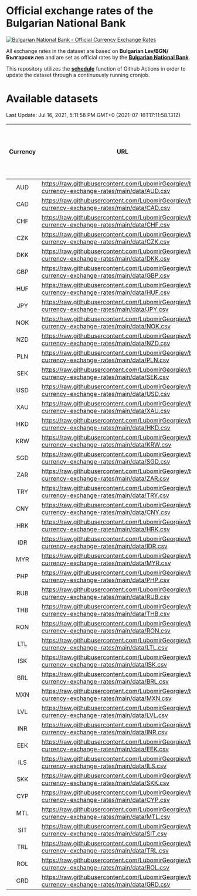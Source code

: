 # Official exchange rates of the Bulgarian National Bank

[![Bulgarian National Bank - Official Currency Exchange Rates](https://github.com/LubomirGeorgiev/bnb-currency-exchange-rates/actions/workflows/update-rates.yml/badge.svg?branch=main)](https://github.com/LubomirGeorgiev/bnb-currency-exchange-rates/actions/workflows/update-rates.yml)

All exchange rates in the dataset are based on **Bulgarian Lev/BGN/Български лев** and are set as official rates by the [**Bulgarian National Bank**](https://www.bnb.bg/Statistics/StExternalSector/StExchangeRates/StERForeignCurrencies/index.htm?toLang=_EN).

This repository utilizes the [**schedule**](https://docs.github.com/en/actions/reference/events-that-trigger-workflows) function of Github Actions in order to update the dataset through a continuously running cronjob.

# Available datasets

<!-- START LINKS (DO NOT EVER FU*ING DELETE THIS COMMENT FOR THE LOVE OF YOUR LIFE!!! IF YOU ARE CURIOS HOW IT WORKS, YOU CAN HAVE A LOOK AT ./src/updateReadme.ts) -->

Last Update: Jul 16, 2021, 5:11:58 PM GMT+0 (2021-07-16T17:11:58.131Z)

| Currency | URL                                                                                             | Number of records | Number of missing days that were filled in |
| :------: | ----------------------------------------------------------------------------------------------- | :---------------: | :----------------------------------------: |
|   AUD    | https://raw.githubusercontent.com/LubomirGeorgiev/bnb-currency-exchange-rates/main/data/AUD.csv |       7597        |                    2346                    |
|   CAD    | https://raw.githubusercontent.com/LubomirGeorgiev/bnb-currency-exchange-rates/main/data/CAD.csv |       7597        |                    2346                    |
|   CHF    | https://raw.githubusercontent.com/LubomirGeorgiev/bnb-currency-exchange-rates/main/data/CHF.csv |       7597        |                    2346                    |
|   CZK    | https://raw.githubusercontent.com/LubomirGeorgiev/bnb-currency-exchange-rates/main/data/CZK.csv |       7597        |                    2346                    |
|   DKK    | https://raw.githubusercontent.com/LubomirGeorgiev/bnb-currency-exchange-rates/main/data/DKK.csv |       7597        |                    2346                    |
|   GBP    | https://raw.githubusercontent.com/LubomirGeorgiev/bnb-currency-exchange-rates/main/data/GBP.csv |       7597        |                    2346                    |
|   HUF    | https://raw.githubusercontent.com/LubomirGeorgiev/bnb-currency-exchange-rates/main/data/HUF.csv |       7597        |                    2346                    |
|   JPY    | https://raw.githubusercontent.com/LubomirGeorgiev/bnb-currency-exchange-rates/main/data/JPY.csv |       7597        |                    2346                    |
|   NOK    | https://raw.githubusercontent.com/LubomirGeorgiev/bnb-currency-exchange-rates/main/data/NOK.csv |       7597        |                    2346                    |
|   NZD    | https://raw.githubusercontent.com/LubomirGeorgiev/bnb-currency-exchange-rates/main/data/NZD.csv |       7597        |                    2346                    |
|   PLN    | https://raw.githubusercontent.com/LubomirGeorgiev/bnb-currency-exchange-rates/main/data/PLN.csv |       7597        |                    2346                    |
|   SEK    | https://raw.githubusercontent.com/LubomirGeorgiev/bnb-currency-exchange-rates/main/data/SEK.csv |       7597        |                    2346                    |
|   USD    | https://raw.githubusercontent.com/LubomirGeorgiev/bnb-currency-exchange-rates/main/data/USD.csv |       7597        |                    2346                    |
|   XAU    | https://raw.githubusercontent.com/LubomirGeorgiev/bnb-currency-exchange-rates/main/data/XAU.csv |       7597        |                    2348                    |
|   HKD    | https://raw.githubusercontent.com/LubomirGeorgiev/bnb-currency-exchange-rates/main/data/HKD.csv |       7295        |                    2255                    |
|   KRW    | https://raw.githubusercontent.com/LubomirGeorgiev/bnb-currency-exchange-rates/main/data/KRW.csv |       7295        |                    2255                    |
|   SGD    | https://raw.githubusercontent.com/LubomirGeorgiev/bnb-currency-exchange-rates/main/data/SGD.csv |       7295        |                    2255                    |
|   ZAR    | https://raw.githubusercontent.com/LubomirGeorgiev/bnb-currency-exchange-rates/main/data/ZAR.csv |       7295        |                    2255                    |
|   TRY    | https://raw.githubusercontent.com/LubomirGeorgiev/bnb-currency-exchange-rates/main/data/TRY.csv |       5777        |                    1785                    |
|   CNY    | https://raw.githubusercontent.com/LubomirGeorgiev/bnb-currency-exchange-rates/main/data/CNY.csv |       5657        |                    1749                    |
|   HRK    | https://raw.githubusercontent.com/LubomirGeorgiev/bnb-currency-exchange-rates/main/data/HRK.csv |       5657        |                    1749                    |
|   IDR    | https://raw.githubusercontent.com/LubomirGeorgiev/bnb-currency-exchange-rates/main/data/IDR.csv |       5657        |                    1749                    |
|   MYR    | https://raw.githubusercontent.com/LubomirGeorgiev/bnb-currency-exchange-rates/main/data/MYR.csv |       5657        |                    1749                    |
|   PHP    | https://raw.githubusercontent.com/LubomirGeorgiev/bnb-currency-exchange-rates/main/data/PHP.csv |       5657        |                    1749                    |
|   RUB    | https://raw.githubusercontent.com/LubomirGeorgiev/bnb-currency-exchange-rates/main/data/RUB.csv |       5657        |                    1749                    |
|   THB    | https://raw.githubusercontent.com/LubomirGeorgiev/bnb-currency-exchange-rates/main/data/THB.csv |       5657        |                    1749                    |
|   RON    | https://raw.githubusercontent.com/LubomirGeorgiev/bnb-currency-exchange-rates/main/data/RON.csv |       5598        |                    1731                    |
|   LTL    | https://raw.githubusercontent.com/LubomirGeorgiev/bnb-currency-exchange-rates/main/data/LTL.csv |       4913        |                    1507                    |
|   ISK    | https://raw.githubusercontent.com/LubomirGeorgiev/bnb-currency-exchange-rates/main/data/ISK.csv |       4837        |                    1499                    |
|   BRL    | https://raw.githubusercontent.com/LubomirGeorgiev/bnb-currency-exchange-rates/main/data/BRL.csv |       4687        |                    1452                    |
|   MXN    | https://raw.githubusercontent.com/LubomirGeorgiev/bnb-currency-exchange-rates/main/data/MXN.csv |       4687        |                    1452                    |
|   LVL    | https://raw.githubusercontent.com/LubomirGeorgiev/bnb-currency-exchange-rates/main/data/LVL.csv |       4550        |                    1395                    |
|   INR    | https://raw.githubusercontent.com/LubomirGeorgiev/bnb-currency-exchange-rates/main/data/INR.csv |       4320        |                    1338                    |
|   EEK    | https://raw.githubusercontent.com/LubomirGeorgiev/bnb-currency-exchange-rates/main/data/EEK.csv |       4002        |                    1228                    |
|   ILS    | https://raw.githubusercontent.com/LubomirGeorgiev/bnb-currency-exchange-rates/main/data/ILS.csv |       3592        |                    1115                    |
|   SKK    | https://raw.githubusercontent.com/LubomirGeorgiev/bnb-currency-exchange-rates/main/data/SKK.csv |       2970        |                    912                     |
|   CYP    | https://raw.githubusercontent.com/LubomirGeorgiev/bnb-currency-exchange-rates/main/data/CYP.csv |       2906        |                    890                     |
|   MTL    | https://raw.githubusercontent.com/LubomirGeorgiev/bnb-currency-exchange-rates/main/data/MTL.csv |       2604        |                    799                     |
|   SIT    | https://raw.githubusercontent.com/LubomirGeorgiev/bnb-currency-exchange-rates/main/data/SIT.csv |       2542        |                    778                     |
|   TRL    | https://raw.githubusercontent.com/LubomirGeorgiev/bnb-currency-exchange-rates/main/data/TRL.csv |       1818        |                    559                     |
|   ROL    | https://raw.githubusercontent.com/LubomirGeorgiev/bnb-currency-exchange-rates/main/data/ROL.csv |       1697        |                    524                     |
|   GRD    | https://raw.githubusercontent.com/LubomirGeorgiev/bnb-currency-exchange-rates/main/data/GRD.csv |        361        |                    109                     |

<!-- END LINKS (DO NOT EVER FU*ING DELETE THIS COMMENT FOR THE LOVE OF YOUR LIFE!!! IF YOU ARE CURIOS HOW IT WORKS, YOU CAN HAVE A LOOK AT ./src/updateReadme.ts) -->
